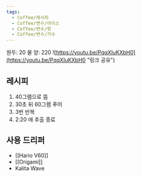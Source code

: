 ```yaml
---
tags:
  - Coffee/레시피
  - Coffee/변수/아이스
  - Coffee/변수/핫
  - Coffee/변수/가수
---
```

원두: 20
물 양: 220
![https://youtu.be/PqqXIuKXbH0](https://youtu.be/PqqXIuKXbH0 "링크 공유")
## 레시피
1. 40그램으로 뜸
2. 30초 뒤 60그램 푸어
3. 3번 반복
4. 2:20 에 추출 종료
## 사용 드리퍼
- [[Hario V60]]
- [[Origami]]
- Kalita Wave